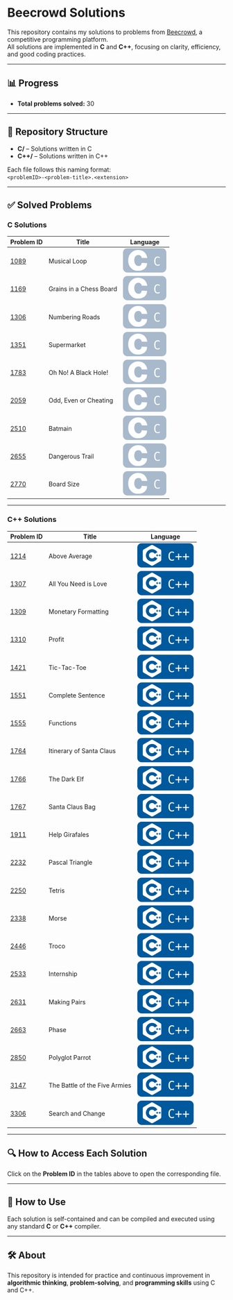 # Beecrowd Solutions

This repository contains my solutions to problems from [Beecrowd](https://www.beecrowd.com.br), a competitive programming platform.  
All solutions are implemented in **C** and **C++**, focusing on clarity, efficiency, and good coding practices.

---

## 📊 Progress
- **Total problems solved:** 30

---

## 📂 Repository Structure
- **C/** – Solutions written in C
- **C++/** – Solutions written in C++

Each file follows this naming format:  
`<problemID>-<problem-title>.<extension>`  

---

## ✅ Solved Problems

### **C Solutions**
| Problem ID | Title | Language |
|-----------|--------|-----------|
| [1089](C/1089-musical-loop.c) | Musical Loop | ![C](assets/badges/c.svg) |
| [1169](C/1169-grains-in-a-chess-board.c) | Grains in a Chess Board | ![C](assets/badges/c.svg) |
| [1306](C/1306-numbering-roads.c) | Numbering Roads | ![C](assets/badges/c.svg) |
| [1351](C/1351-supermarket.c) | Supermarket | ![C](assets/badges/c.svg) |
| [1783](C/1783-oh-no-a-black-hole.c) | Oh No! A Black Hole! | ![C](assets/badges/c.svg) |
| [2059](C/2059-odd-even-or-cheating.c) | Odd, Even or Cheating | ![C](assets/badges/c.svg) |
| [2510](C/2510-batmain.c) | Batmain | ![C](assets/badges/c.svg) |
| [2655](C/2655-dangerous-trail.c) | Dangerous Trail | ![C](assets/badges/c.svg) |
| [2770](C/2770-board-size.c) | Board Size | ![C](assets/badges/c.svg) |

---

### **C++ Solutions**
| Problem ID | Title | Language |
|-----------|--------|-----------|
| [1214](C++/1214-above-average.cpp) | Above Average | ![C++](assets/badges/cpp.svg) |
| [1307](C++/1307-all-you-need-is-love.cpp) | All You Need is Love | ![C++](assets/badges/cpp.svg) |
| [1309](C++/1309-monetary-formatting.cpp) | Monetary Formatting | ![C++](assets/badges/cpp.svg) |
| [1310](C++/1310-profit.cpp) | Profit | ![C++](assets/badges/cpp.svg) |
| [1421](C++/1421-tic-tac-toe.cpp) | Tic-Tac-Toe | ![C++](assets/badges/cpp.svg) |
| [1551](C++/1551-complete-sentence.cpp) | Complete Sentence | ![C++](assets/badges/cpp.svg) |
| [1555](C++/1555-functions.cpp) | Functions | ![C++](assets/badges/cpp.svg) |
| [1764](C++/1764-itinerary-of-santa-claus.cpp) | Itinerary of Santa Claus | ![C++](assets/badges/cpp.svg) |
| [1766](C++/1766-the-dark-elf.cpp) | The Dark Elf | ![C++](assets/badges/cpp.svg) |
| [1767](C++/1767-santa-claus-bag.cpp) | Santa Claus Bag | ![C++](assets/badges/cpp.svg) |
| [1911](C++/1911-help-girafales.cpp) | Help Girafales | ![C++](assets/badges/cpp.svg) |
| [2232](C++/2232-pascal-triangle.cpp) | Pascal Triangle | ![C++](assets/badges/cpp.svg) |
| [2250](C++/2250-tetris.cpp) | Tetris | ![C++](assets/badges/cpp.svg) |
| [2338](C++/2338-morse.cpp) | Morse | ![C++](assets/badges/cpp.svg) |
| [2446](C++/2446-troco.cpp) | Troco | ![C++](assets/badges/cpp.svg) |
| [2533](C++/2533-internship.cpp) | Internship | ![C++](assets/badges/cpp.svg) |
| [2631](C++/2631-making-pairs.cpp) | Making Pairs | ![C++](assets/badges/cpp.svg) |
| [2663](C++/2663-phase.cpp) | Phase | ![C++](assets/badges/cpp.svg) |
| [2850](C++/2850-polyglot-parrot.cpp) | Polyglot Parrot | ![C++](assets/badges/cpp.svg) |
| [3147](C++/3147-the-battle-of-the-five-armies.cpp) | The Battle of the Five Armies | ![C++](assets/badges/cpp.svg) |
| [3306](C++/3306-search-and-change.cpp) | Search and Change | ![C++](assets/badges/cpp.svg) |

---

## 🔍 How to Access Each Solution
Click on the **Problem ID** in the tables above to open the corresponding file.

---

## 🚀 How to Use
Each solution is self-contained and can be compiled and executed using any standard **C** or **C++** compiler.  

---

## 🛠 About
This repository is intended for practice and continuous improvement in **algorithmic thinking**, **problem-solving**, and **programming skills** using C and C++.
